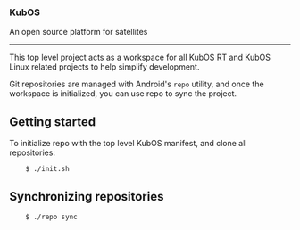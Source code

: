 ### **KubOS**
An open source platform for satellites

---


This top level project acts as a workspace for all KubOS RT and KubOS Linux related
projects to help simplify development.

Git repositories are managed with Android's ```repo``` utility, and once the workspace
is initialized, you can use repo to sync the project.

## Getting started

To initialize repo with the top level KubOS manifest, and clone all repositories:

        $ ./init.sh

## Synchronizing repositories

        $ ./repo sync
